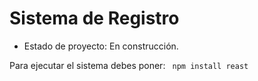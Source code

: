 <h1>Sistema de Registro</h1>

- Estado de proyecto: En construcción.
  
Para ejecutar el sistema debes poner:
``` npm install reast```
